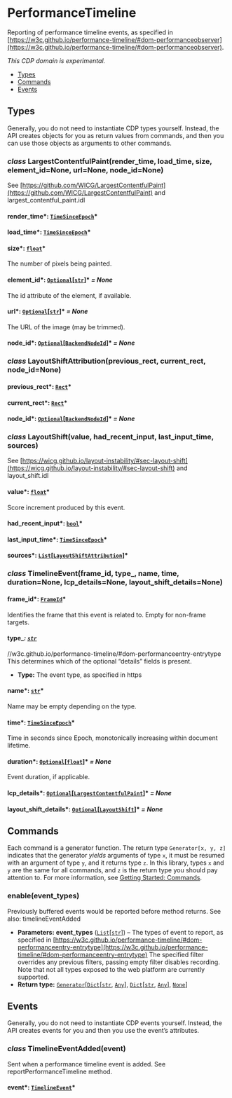 # PerformanceTimeline

Reporting of performance timeline events, as specified in
[https://w3c.github.io/performance-timeline/#dom-performanceobserver](https://w3c.github.io/performance-timeline/#dom-performanceobserver).

*This CDP domain is experimental.*

<a id="module-nodriver.cdp.performance_timeline"></a>
* [Types]()
* [Commands]()
* [Events]()

## Types

Generally, you do not need to instantiate CDP types
yourself. Instead, the API creates objects for you as return
values from commands, and then you can use those objects as
arguments to other commands.

### *class* LargestContentfulPaint(render_time, load_time, size, element_id=None, url=None, node_id=None)

See [https://github.com/WICG/LargestContentfulPaint](https://github.com/WICG/LargestContentfulPaint) and largest_contentful_paint.idl

#### render_time*: [`TimeSinceEpoch`](network.md#nodriver.cdp.network.TimeSinceEpoch)*

#### load_time*: [`TimeSinceEpoch`](network.md#nodriver.cdp.network.TimeSinceEpoch)*

#### size*: [`float`](https://docs.python.org/3/library/functions.html#float)*

The number of pixels being painted.

#### element_id*: [`Optional`](https://docs.python.org/3/library/typing.html#typing.Optional)[[`str`](https://docs.python.org/3/library/stdtypes.html#str)]* *= None*

The id attribute of the element, if available.

#### url*: [`Optional`](https://docs.python.org/3/library/typing.html#typing.Optional)[[`str`](https://docs.python.org/3/library/stdtypes.html#str)]* *= None*

The URL of the image (may be trimmed).

#### node_id*: [`Optional`](https://docs.python.org/3/library/typing.html#typing.Optional)[[`BackendNodeId`](dom.md#nodriver.cdp.dom.BackendNodeId)]* *= None*

### *class* LayoutShiftAttribution(previous_rect, current_rect, node_id=None)

#### previous_rect*: [`Rect`](dom.md#nodriver.cdp.dom.Rect)*

#### current_rect*: [`Rect`](dom.md#nodriver.cdp.dom.Rect)*

#### node_id*: [`Optional`](https://docs.python.org/3/library/typing.html#typing.Optional)[[`BackendNodeId`](dom.md#nodriver.cdp.dom.BackendNodeId)]* *= None*

### *class* LayoutShift(value, had_recent_input, last_input_time, sources)

See [https://wicg.github.io/layout-instability/#sec-layout-shift](https://wicg.github.io/layout-instability/#sec-layout-shift) and layout_shift.idl

#### value*: [`float`](https://docs.python.org/3/library/functions.html#float)*

Score increment produced by this event.

#### had_recent_input*: [`bool`](https://docs.python.org/3/library/functions.html#bool)*

#### last_input_time*: [`TimeSinceEpoch`](network.md#nodriver.cdp.network.TimeSinceEpoch)*

#### sources*: [`List`](https://docs.python.org/3/library/typing.html#typing.List)[[`LayoutShiftAttribution`](#nodriver.cdp.performance_timeline.LayoutShiftAttribution)]*

### *class* TimelineEvent(frame_id, type_, name, time, duration=None, lcp_details=None, layout_shift_details=None)

#### frame_id*: [`FrameId`](page.md#nodriver.cdp.page.FrameId)*

Identifies the frame that this event is related to. Empty for non-frame targets.

#### type_*: [`str`](https://docs.python.org/3/library/stdtypes.html#str)*

//w3c.github.io/performance-timeline/#dom-performanceentry-entrytype
This determines which of the optional “details” fields is present.

* **Type:**
  The event type, as specified in https

#### name*: [`str`](https://docs.python.org/3/library/stdtypes.html#str)*

Name may be empty depending on the type.

#### time*: [`TimeSinceEpoch`](network.md#nodriver.cdp.network.TimeSinceEpoch)*

Time in seconds since Epoch, monotonically increasing within document lifetime.

#### duration*: [`Optional`](https://docs.python.org/3/library/typing.html#typing.Optional)[[`float`](https://docs.python.org/3/library/functions.html#float)]* *= None*

Event duration, if applicable.

#### lcp_details*: [`Optional`](https://docs.python.org/3/library/typing.html#typing.Optional)[[`LargestContentfulPaint`](#nodriver.cdp.performance_timeline.LargestContentfulPaint)]* *= None*

#### layout_shift_details*: [`Optional`](https://docs.python.org/3/library/typing.html#typing.Optional)[[`LayoutShift`](#nodriver.cdp.performance_timeline.LayoutShift)]* *= None*

## Commands

Each command is a generator function. The return
type `Generator[x, y, z]` indicates that the generator
*yields* arguments of type `x`, it must be resumed with
an argument of type `y`, and it returns type `z`. In
this library, types `x` and `y` are the same for all
commands, and `z` is the return type you should pay attention
to. For more information, see
[Getting Started: Commands](../../readme.md#getting-started-commands).

### enable(event_types)

Previously buffered events would be reported before method returns.
See also: timelineEventAdded

* **Parameters:**
  **event_types** ([`List`](https://docs.python.org/3/library/typing.html#typing.List)[[`str`](https://docs.python.org/3/library/stdtypes.html#str)]) – The types of event to report, as specified in [https://w3c.github.io/performance-timeline/#dom-performanceentry-entrytype](https://w3c.github.io/performance-timeline/#dom-performanceentry-entrytype) The specified filter overrides any previous filters, passing empty filter disables recording. Note that not all types exposed to the web platform are currently supported.
* **Return type:**
  [`Generator`](https://docs.python.org/3/library/typing.html#typing.Generator)[[`Dict`](https://docs.python.org/3/library/typing.html#typing.Dict)[[`str`](https://docs.python.org/3/library/stdtypes.html#str), [`Any`](https://docs.python.org/3/library/typing.html#typing.Any)], [`Dict`](https://docs.python.org/3/library/typing.html#typing.Dict)[[`str`](https://docs.python.org/3/library/stdtypes.html#str), [`Any`](https://docs.python.org/3/library/typing.html#typing.Any)], [`None`](https://docs.python.org/3/library/constants.html#None)]

## Events

Generally, you do not need to instantiate CDP events
yourself. Instead, the API creates events for you and then
you use the event’s attributes.

### *class* TimelineEventAdded(event)

Sent when a performance timeline event is added. See reportPerformanceTimeline method.

#### event*: [`TimelineEvent`](#nodriver.cdp.performance_timeline.TimelineEvent)*
